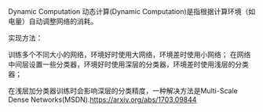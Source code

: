 

<!--
 * @version:
 * @Author:  StevenJokess https://github.com/StevenJokess
 * @Date: 2020-11-17 21:30:50
 * @LastEditors:  StevenJokess https://github.com/StevenJokess
 * @LastEditTime: 2020-11-17 21:31:05
 * @Description:
 * @TODO::
 * @Reference:
-->
Dynamic Computation
动态计算(Dynamic Computation)是指根据计算环境（如电量）自动调整网络的消耗。

实现方法：

训练多个不同大小的网络，环境好时使用大网络，环境差时使用小网络；
在网络中间层设置一些分类器，环境好时使用深层的分类器，环境差时使用浅层的分类器；


在浅层加分类器训练时会影响深层的分类精度，一种解决方法是Multi-Scale Dense Networks(MSDN).https://arxiv.org/abs/1703.09844
